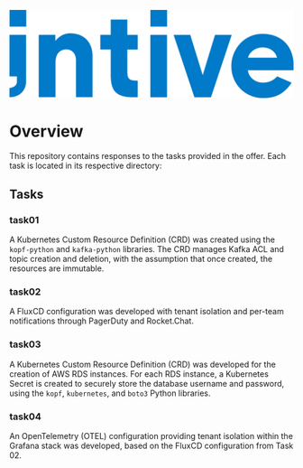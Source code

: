 ![Logo](img/logo.png)

# Overview

This repository contains responses to the tasks provided in the offer.
Each task is located in its respective directory:

## Tasks

### task01
A Kubernetes Custom Resource Definition (CRD) was created using the `kopf-python` and `kafka-python` libraries. The CRD manages Kafka ACL and topic creation and deletion, with the assumption that once created, the resources are immutable.

### task02
A FluxCD configuration was developed with tenant isolation and per-team notifications through PagerDuty and Rocket.Chat.

### task03
A Kubernetes Custom Resource Definition (CRD) was developed for the creation of AWS RDS instances. For each RDS instance, a Kubernetes Secret is created to securely store the database username and password, using the `kopf`, `kubernetes`, and `boto3` Python libraries.

### task04
An OpenTelemetry (OTEL) configuration providing tenant isolation within the Grafana stack was developed, based on the FluxCD configuration from Task 02.
